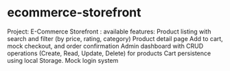 # ecommerce-storefront
Project: E-Commerce Storefront : available features: Product listing with search and filter (by price, rating, category) Product detail page Add to cart, mock checkout, and order confirmation Admin dashboard with CRUD operations (Create, Read, Update, Delete) for products Cart persistence using local Storage. Mock login system
